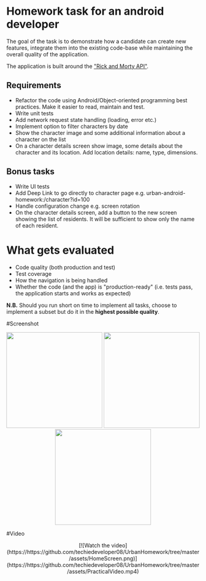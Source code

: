 # Homework task for an android developer 
The goal of the task is to demonstrate how a candidate can create new features, integrate them into the existing code-base while maintaining the overall quality of the application.

The application is built around the ["Rick and Morty API"](https://rickandmortyapi.com/documentation). 

## Requirements
- Refactor the code using Android/Object-oriented programming best practices. Make it easier to read, maintain and test.
- Write unit tests
- Add network request state handling (loading, error etc.)
- Implement option to filter characters by date
- Show the character image and some additional information about a character on the list
- On a character details screen show image, some details about the character and its location. Add location details: name, type, dimensions.

## Bonus tasks
- Write UI tests
- Add Deep Link to go directly to character page e.g. urban-android-homework:/character?id=100
- Handle configuration change e.g. screen rotation
- On the character details screen, add a button to the new screen showing the list of residents. It will be sufficient to show only the name of each resident.

# What gets evaluated
- Code quality (both production and test)
- Test coverage
- How the navigation is being handled
- Whether the code (and the app) is "production-ready" (i.e. tests pass, the application starts and works as expected)

**N.B.** Should you run short on time to implement all tasks, choose to
implement a subset but do it in the **highest possible quality**.

#Screenshot

<p align="center">
<img src="https://github.com/techiedeveloper08/UrbanHomework/tree/master/assets/HomeScreen.png" width="250"/>
<img src="https://github.com/techiedeveloper08/UrbanHomework/tree/master/assets/FilterScreen.png" width="250"/>
<img src="https://github.com/techiedeveloper08/UrbanHomework/tree/master/assets/DetailScreen.png" width="250"/>
</p>

#Video

<p align="center">
[![Watch the video](https://https://github.com/techiedeveloper08/UrbanHomework/tree/master/assets/HomeScreen.png)](https://https://github.com/techiedeveloper08/UrbanHomework/tree/master/assets/PracticalVideo.mp4)
</p>


